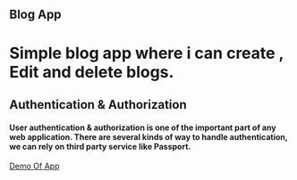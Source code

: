 ## Blog App
 # Simple blog app where i can create , Edit and delete blogs.

## Authentication & Authorization
#### User authentication & authorization is one of the important part of any web application. There are several kinds of way to handle authentication, we can rely on third party service like Passport.

[Demo Of App](https://jblogs2020.herokuapp.com/)
